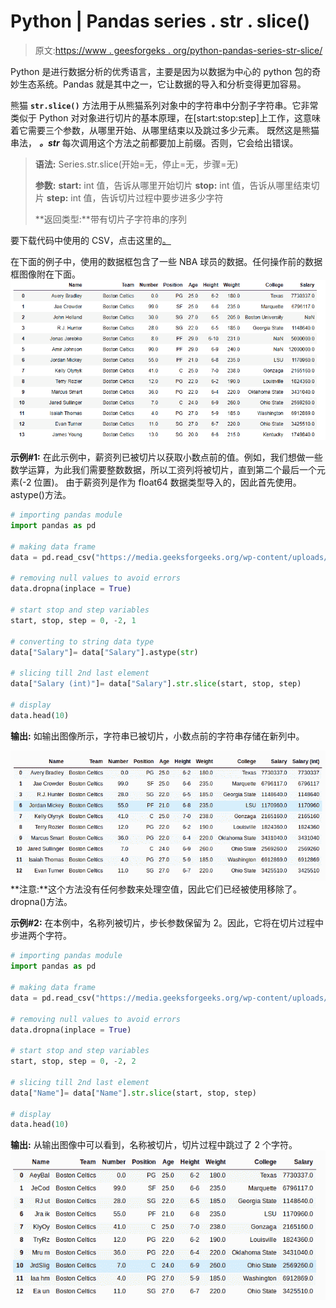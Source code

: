 # Python | Pandas series . str . slice()

> 原文:[https://www . geesforgeks . org/python-pandas-series-str-slice/](https://www.geeksforgeeks.org/python-pandas-series-str-slice/)

Python 是进行数据分析的优秀语言，主要是因为以数据为中心的 python 包的奇妙生态系统。Pandas 就是其中之一，它让数据的导入和分析变得更加容易。

熊猫 **`str.slice()`** 方法用于从熊猫系列对象中的字符串中分割子字符串。它非常类似于 Python 对对象进行切片的基本原理，在[start:stop:step]上工作，这意味着它需要三个参数，从哪里开始、从哪里结束以及跳过多少元素。
既然这是熊猫串法， ***。str*** 每次调用这个方法之前都要加上前缀。否则，它会给出错误。

> **语法:** Series.str.slice(开始=无，停止=无，步骤=无)
> 
> **参数:**
> **start:** int 值，告诉从哪里开始切片
> **stop:** int 值，告诉从哪里结束切片
> **step:** int 值，告诉切片过程中要步进多少字符
> 
> **返回类型:**带有切片子字符串的序列

要下载代码中使用的 CSV，点击这里的[。](https://media.geeksforgeeks.org/wp-content/uploads/nba.csv)

在下面的例子中，使用的数据框包含了一些 NBA 球员的数据。任何操作前的数据框图像附在下面。
![](img/77d2fb9823f693282453fd4ede44fb6a.png)

**示例#1:**
在此示例中，薪资列已被切片以获取小数点前的值。例如，我们想做一些数学运算，为此我们需要整数数据，所以工资列将被切片，直到第二个最后一个元素(-2 位置)。
由于薪资列是作为 float64 数据类型导入的，因此首先使用。astype()方法。

```py
# importing pandas module 
import pandas as pd 

# making data frame 
data = pd.read_csv("https://media.geeksforgeeks.org/wp-content/uploads/nba.csv") 

# removing null values to avoid errors 
data.dropna(inplace = True) 

# start stop and step variables
start, stop, step = 0, -2, 1

# converting to string data type
data["Salary"]= data["Salary"].astype(str)

# slicing till 2nd last element
data["Salary (int)"]= data["Salary"].str.slice(start, stop, step)

# display
data.head(10)
```

**输出:**
如输出图像所示，字符串已被切片，小数点前的字符串存储在新列中。

![](img/ad0a060102edc8157c4fcd54a226a359.png)
**注意:**这个方法没有任何参数来处理空值，因此它们已经被使用移除了。dropna()方法。

**示例#2:**
在本例中，名称列被切片，步长参数保留为 2。因此，它将在切片过程中步进两个字符。

```py
# importing pandas module 
import pandas as pd 

# making data frame 
data = pd.read_csv("https://media.geeksforgeeks.org/wp-content/uploads/nba.csv") 

# removing null values to avoid errors 
data.dropna(inplace = True) 

# start stop and step variables
start, stop, step = 0, -2, 2

# slicing till 2nd last element
data["Name"]= data["Name"].str.slice(start, stop, step)

# display
data.head(10)
```

**输出:**
从输出图像中可以看到，名称被切片，切片过程中跳过了 2 个字符。
![](img/519820e687ad7453265734b5dfc48444.png)